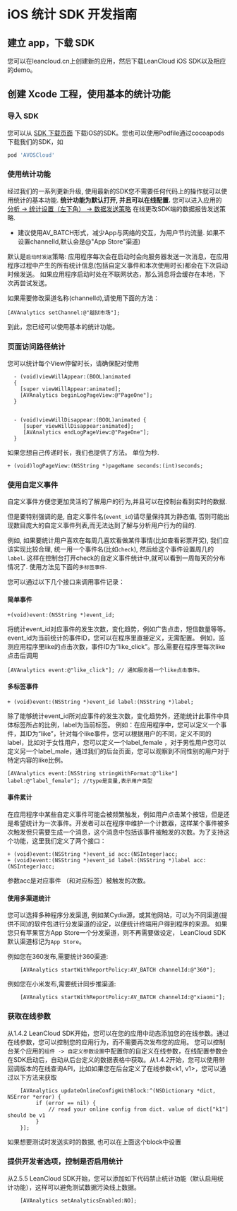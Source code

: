 # iOS 统计 SDK 开发指南

## 建立 app，下载 SDK

您可以在leancloud.cn上创建新的应用，然后下载LeanCloud iOS SDK以及相应的demo。


## 创建 Xcode 工程，使用基本的统计功能


### 导入 SDK

您可以从 [SDK 下载页面](https://leancloud.cn/docs/sdk_down.html) 下载iOS的SDK。您也可以使用Podfile通过cocoapods下载我们的SDK，如

```sh
pod 'AVOSCloud'
```

### 使用统计功能

经过我们的一系列更新升级, 使用最新的SDK您不需要任何代码上的操作就可以使用统计的基本功能.
**统计功能为默认打开, 并且可以在线配置.** 您可以进入应用的 [分析 -> 统计设置（左下角） -> 数据发送策略](/stat.html?appid={{appid}}#/statconfig/trans_strategoy) 在线更改SDK端的数据报告发送策略.

* 建议使用AV_BATCH形式，减少App与网络的交互，为用户节约流量. 如果不设置channelId,默认会是@"App Store"渠道)


默认是`启动时发送`策略: 应用程序每次会在启动时会向服务器发送一次消息，在应用程序过程中产生的所有统计信息(包括自定义事件和本次使用时长)都会在下次启动时候发送。 如果应用程序启动时处在不联网状态，那么消息将会缓存在本地，下次再尝试发送。

如果需要修改渠道名称(channelId),请使用下面的方法：

```objc
[AVAnalytics setChannel:@"越狱市场"];
```


到此，您已经可以使用基本的统计功能。

###  页面访问路径统计

您可以统计每个View停留时长，请确保配对使用

```objc
  - (void)viewWillAppear:(BOOL)animated
  {
  	[super viewWillAppear:animated];
    [AVAnalytics beginLogPageView:@"PageOne"];
  }


  - (void)viewWillDisappear:(BOOL)animated {
     [super viewWillDisappear:animated];
     [AVAnalytics endLogPageView:@"PageOne"];
  }

```

如果您想自己传递时长，我们也提供了方法。 单位为秒.

```objc
+ (void)logPageView:(NSString *)pageName seconds:(int)seconds;
```


### 使用自定义事件
自定义事件方便您更加灵活的了解用户的行为,并且可以在控制台看到实时的数据.

但是要特别强调的是, 自定义事件名(`event_id`)请尽量保持其为静态值, 否则可能出现数目庞大的自定义事件列表,而无法达到了解与分析用户行为的目的.

例如, 如果要统计用户喜欢在每周几喜欢看做某件事情(比如查看彩票开奖), 我们应该实现比较合理, 统一用一个事件名(比如`check`), 然后给这个事件设置周几的`label`. 这样在控制台打开check的自定义事件统计中,就可以看到一周每天的分布情况了. 使用方法见下面的`多标签事件`.


您可以通过以下几个接口来调用事件记录：

#### 简单事件

```objc
+(void)event:(NSString *)event_id;
```

将统计event_id对应事件的发生次数，变化趋势，例如广告点击，短信数量等等。event_id为当前统计的事件ID，您可以在程序里直接定义，无需配置。
例如，监测应用程序里like的点击次数，事件ID为“like_click”。那么需要在程序里每次like点击后调用
```objc
[AVAnalytics event:@"like_click"]; // 通知服务器一个like点击事件。
```


#### 多标签事件

```objc
+ (void)event:(NSString *)event_id label:(NSString *)label;
```


除了能够统计event_id所对应事件的发生次数，变化趋势外，还能统计此事件中具体标签所占的比例，label为当前标签。
例如：在应用程序中，您可以定义一个事件，其ID为“like”，针对每个like事件，您可以根据用户的不同，定义不同的label，比如对于女性用户，您可以定义一个label_female ，对于男性用户您可以定义另一个label_male，通过我们的后台页面，您可以观察到不同性别的用户对于特定内容的like比例。

```objc
[AVAnalytics event:[NSString stringWithFormat:@"like"] label:@"label_female"]; //type是变量,表示用户类型
```


####  事件累计

在应用程序中某些自定义事件可能会被频繁触发，例如用户点击某个按钮，但是还是希望统计为一次事件。开发者可以在程序中维护一个计数器，这样某个事件被多次触发但只需要生成一个消息，这个消息中包括该事件被触发的次数。为了支持这个功能，这里我们定义了两个接口：

```objc
+ (void)event:(NSString *)event_id acc:(NSInteger)acc;
+ (void)event:(NSString *)event_id label:(NSString *)label acc:(NSInteger)acc;
```

参数acc是对应事件 （和对应标签）被触发的次数。


#### 使用多渠道统计

您可以选择多种程序分发渠道, 例如某Cydia源，或其他网站，可以为不同渠道(提供不同)的软件包进行分发渠道的设定，以便统计终端用户得到程序的来源。 如果您只有苹果官方App Store一个分发渠道，则不再需要做设定， LeanCloud SDK默认渠道标记为`App Store`。

例如您在360发布,需要统计360渠道:
```objc
    [AVAnalytics startWithReportPolicy:AV_BATCH channelId:@"360"];
```

例如您在小米发布,需要统计同步推渠道:
```objc
    [AVAnalytics startWithReportPolicy:AV_BATCH channelId:@"xiaomi"];
```

### 获取在线参数

从1.4.2 LeanCloud SDK开始，您可以在您的应用中动态添加您的在线参数。通过在线参数，您可以控制您的应用行为，而不需要再次发布您的应用。 您可以控制台某个应用的`组件 -> 自定义参数设置`中配置你的自定义在线参数，在线配置参数会在SDK启动后，自动从后台定义的数据表格中获取。从1.4.2开始，您可以使用带回调版本的在线查询API，比如如果您在后台定义了在线参数<k1, v1>，您可以通过以下方法来获取

```objc
    [AVAnalytics updateOnlineConfigWithBlock:^(NSDictionary *dict, NSError *error) {
         if (error == nil) {
             // read your online config from dict. value of dict["k1"] should be v1
         }
    }];
```

如果想要测试时发送实时的数据, 也可以在上面这个block中设置

### 提供开发者选项，控制是否启用统计

从2.5.5 LeanCloud SDK开始，您可以添加如下代码禁止统计功能（默认启用统计功能），这样可以避免测试数据污染线上数据。

```objc
	[AVAnalytics setAnalyticsEnabled:NO];
```

